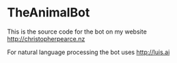 # TheAnimalBot

This is the source code for the bot on my website http://christopherpearce.nz

For natural language processing the bot uses http://luis.ai
